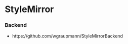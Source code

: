# StyleMirror

<h3>Backend</h3>
<ul>
  <li>https://github.com/wgraupmann/StyleMirrorBackend</li>
</ul>
